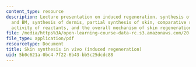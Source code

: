 ```yaml
---
content_type: resource
description: Lecture presentation on induced regeneration, synthesis of epidermis
  and BM, synthesis of dermis, partial synthesis of skin, comparative regenerative
  activity of reactants, and the overall mechanism of skin regeneration.
file: /media/https%3A/open-learning-course-data-rc.s3.amazonaws.com/20-441j-biomaterials-tissue-interactions-fall-2009/5b0c621a0bc47f226b43bb5c25dcdc88_MIT20_441JF09_lec18b_iy.pdf
file_type: application/pdf
resourcetype: Document
title: Skin synthesis in vivo (induced regeneration)
uid: 5b0c621a-0bc4-7f22-6b43-bb5c25dcdc88
---
```

